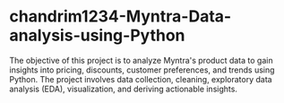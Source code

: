 # chandrim1234-Myntra-Data-analysis-using-Python
The objective of this project is to analyze Myntra's product data to gain insights into pricing, discounts, customer preferences, and trends using Python. The project involves data collection, cleaning, exploratory data analysis (EDA), visualization, and deriving actionable insights.
